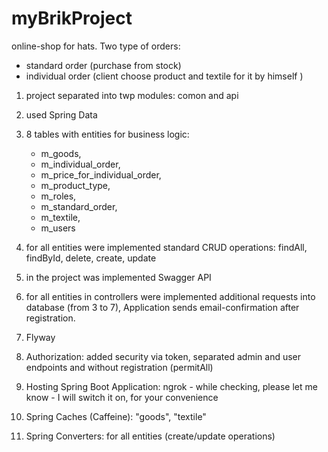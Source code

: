 # myBrikProject

online-shop for hats. Two type of orders: 
 - standard order (purchase from stock) 
 - individual order (client choose product and textile for it by himself )

1) project separated into twp modules: comon and api

2) used  Spring Data 

3) 8 tables with entities for business logic: 
    - m_goods,
    - m_individual_order,
    - m_price_for_individual_order,
    - m_product_type,
    - m_roles,
    - m_standard_order,
    - m_textile,
    - m_users
4) for all entities were implemented standard CRUD operations: findAll, findById, delete, create, update 

5) in the project was implemented Swagger API

6) for all entities in controllers were implemented additional requests into database (from 3 to 7), 
Application sends email-confirmation after registration.

7) Flyway

8) Authorization: added security via token, separated admin and user endpoints and without registration (permitAll)

9) Hosting Spring Boot Application: ngrok - while checking, please let me know - I will switch it on, for your convenience 

10) Spring Caches (Caffeine): "goods", "textile"

11) Spring Converters: for all entities (create/update operations)